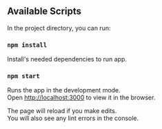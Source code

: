 

## Available Scripts

In the project directory, you can run:
### `npm install`

Install's needed dependencies to run app.


### `npm start`

Runs the app in the development mode.\
Open [http://localhost:3000](http://localhost:3000) to view it in the browser.

The page will reload if you make edits.\
You will also see any lint errors in the console.







